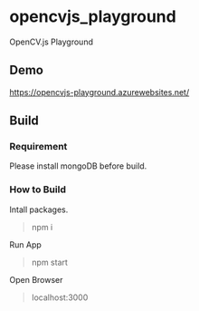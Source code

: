 # opencvjs_playground

OpenCV.js Playground

## Demo

https://opencvjs-playground.azurewebsites.net/

## Build

### Requirement

Please install mongoDB before build.

### How to Build

Intall packages.

> npm i

Run App

> npm start

Open Browser

> localhost:3000
